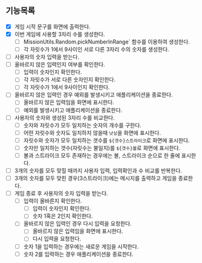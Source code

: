 ## 기능목록

- [x] 게임 시작 문구를 화면에 출력한다.
- [x] 이번 게임에 사용할 3자리 수를 생성한다.
  - [ ] MissionUtils.Random.pickNumberInRange` 함수를 이용하여 생성한다.
  - [ ] 각 자릿수가 1에서 9사이인 서로 다른 3자리 수의 숫자를 생성한다.
- [ ] 사용자의 숫자 입력을 받는다.
- [ ] 올바르지 않은 입력인지 여부를 확인한다.
  - [ ] 입력이 숫자인지 확인한다.
  - [ ] 각 자릿수가 서로 다른 숫자인지 확인한다.
  - [ ] 각 자릿수가 1에서 9사이인지 확인한다.
- [ ] 올바르지 않은 입력인 경우 예외를 발생시키고 애플리케이션을 종료한다.
  - [ ] 올바르지 않은 입력임을 화면에 표시한다.
  - [ ] 예외를 발생시키고 애플리케이션을 종료한다.
- [ ] 사용자의 숫자와 생성된 3자리 수를 비교한다.
  - [ ] 숫자와 자릿수가 모두 일치하는 숫자의 개수를 구한다.
  - [ ] 어떤 자릿수와 숫자도 일치하지 않을때 `낫싱`을 화면에 표시한다.
  - [ ] 자릿수와 숫자가 모두 일치하는 갯수를 `${갯수}스트라이크`로 화면에 표시한다.
  - [ ] 숫자만 일치하는 갯수(자릿수는 불일치)를 `${갯수}볼`로 화면에 표시한다.
  - [ ] 볼과 스트라이크 모두 존재하는 경우에는 볼, 스트라이크 순으로 한 줄에 표시한다.
- [ ] 3개의 숫자를 모두 맞힐 때까지 사용자 입력, 입력확인과 수 비교를 반복한다.
- [ ] 3개의 숫자를 모두 맞힌 경우(3스트라이크)에는 메시지를 출력하고 게임을 종료한다.
- [ ] 게임 종료 후 사용자의 숫자 입력을 받는다.
  - [ ] 입력이 올바른지 확인한다.
    - [ ] 입력이 숫자인지 확인한다.
    - [ ] 숫자 1혹은 2인지 확인한다.
  - [ ] 올바르지 않은 입력인 경우 다시 입력을 요청한다.
    - [ ] 올바르지 않은 입력임을 화면에 표시한다.
    - [ ] 다시 입력을 요청한다.
  - [ ] 숫자 1을 입력하는 경우에는 새로운 게임을 시작한다.
  - [ ] 숫자 2를 입력하는 경우 애플리케이션을 종료한다.
